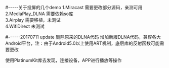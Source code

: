 #-----关于投屏的几个demo
1.Miracast  		需要更改部分源码，亲测可用  
2.MediaPlay_DLNA	需要依赖so库  
3.Airplay		需要移植，未测试   
4.WifiDirect		未测试

#------20170711 update
删除原来的DLNA代码
增加新版DLNA代码，兼容各大Android平台，注：由于Android5.0以上使用ART机制，底层库的反射函数可能需要更改

使用PlatinumKit库去发现，连接设备，APP进行播放等操作
